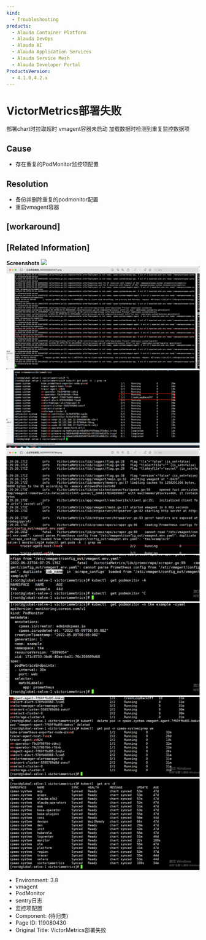 ```yaml
---
kind:
  - Troubleshooting
products:
  - Alauda Container Platform
  - Alauda DevOps
  - Alauda AI
  - Alauda Application Services
  - Alauda Service Mesh
  - Alauda Developer Portal
ProductsVersion:
  - 4.1.0,4.2.x
---
```

<!-- A type of document that involves encountering a fault, diagnosing it, performing root cause analysis, and providing solutions. -->

# VictorMetrics部署失败

部署chart时拉取超时 vmagent容器未启动 加载数据时检测到重复监控数据项

## Cause
- 存在重复的PodMonitor监控项配置

## Resolution
- 备份并删除重复的podmonitor配置
- 重启vmagent容器

## [workaround]

## [Related Information]
**Screenshots**
![](https://pro-upload-center.kefutoutiao.com/tid99781/1655948129_99781_de87c7_%E4%BC%81%E4%B8%9A%E5%BE%AE%E4%BF%A1%E6%88%AA%E5%9B%BE_16559481253139.png?OSSAccessKeyId=bPexlr6MCcadDhfu&Expires=1687495001&Signature=o4g2UK8g%2FnLt%2BwprOE1DE3r%2FuLc%3D)
![image_1655958094123_bj4vo.png](assets/victormetricsbu-shu-shi-bai/image_1655958094123_bj4vo.png)
![image_1655958528696_ce9cg.png](assets/victormetricsbu-shu-shi-bai/image_1655958528696_ce9cg.png)
![image_1655958583862_69sig.png](assets/victormetricsbu-shu-shi-bai/image_1655958583862_69sig.png)
![image_1655958642760_rtji8.png](assets/victormetricsbu-shu-shi-bai/image_1655958642760_rtji8.png)
![image_1655958652491_5jttg.png](assets/victormetricsbu-shu-shi-bai/image_1655958652491_5jttg.png)
![image_1655958687578_45ku8.png](assets/victormetricsbu-shu-shi-bai/image_1655958687578_45ku8.png)
![](assets/victormetricsbu-shu-shi-bai/image2022-6-23_12-40-42.png)
- Environment: 3.8
- vmagent
- PodMonitor
- sentry日志
- 监控项配置
- Component: (待归类)
- Page ID: 119080430
- Original Title: VictorMetrics部署失败
